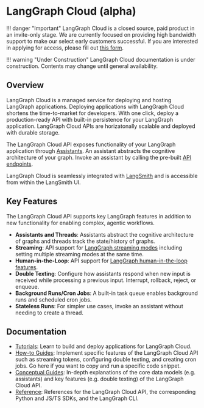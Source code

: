 # LangGraph Cloud (alpha)

!!! danger "Important"
    LangGraph Cloud is a closed source, paid product in an invite-only stage. We are currently focused on providing high bandwidth support to make our select early customers successful. If you are interested in applying for access, please fill out [this form](https://airtable.com/app5PiMJxXukqPLq3/pagveJsW7XOjDspqw/form).

!!! warning "Under Construction"
    LangGraph Cloud documentation is under construction. Contents may change until general availability.

## Overview

LangGraph Cloud is a managed service for deploying and hosting LangGraph applications. Deploying applications with LangGraph Cloud shortens the time-to-market for developers. With one click, deploy a production-ready API with built-in persistence for your LangGraph application. LangGraph Cloud APIs are horizatonally scalable and deployed with durable storage.

The LangGraph Cloud API exposes functionality of your LangGraph application through [Assistants](./concepts/index.md#assistants). An assistant abstracts the cognitive architecture of your graph. Invoke an assistant by calling the pre-built [API endpoints](./reference/api_ref.md).

LangGraph Cloud is seamlessly integrated with [LangSmith](https://www.langchain.com/langsmith) and is accessible from within the LangSmith UI.

## Key Features

The LangGraph Cloud API supports key LangGraph features in addition to new functionality for enabling complex, agentic workflows.

- **Assistants and Threads**: Assistants abstract the cognitive architecture of graphs and threads track the state/history of graphs.
- **Streaming**: API support for [LangGraph streaming modes](../concepts/low_level.md#streaming) including setting multiple streaming modes at the same time.
- **Human-in-the-Loop**: API support for [LangGraph human-in-the-loop features](../concepts/agentic_concepts.md#human-in-the-loop).
- **Double Texting**: Configure how assistants respond when new input is received while processing a previous input. Interrupt, rollback, reject, or enqueue.
- **Background Runs/Cron Jobs**: A built-in task queue enables background runs and scheduled cron jobs.
- **Stateless Runs**: For simpler use cases, invoke an assistant without needing to create a thread.

## Documentation

- [Tutorials](./quick_start.md): Learn to build and deploy applications for LangGraph Cloud.
- [How-to Guides](./how-tos/cloud_examples/stream_values/): Implement specific features of the LangGraph Cloud API such as streaming tokens, configuring double texting, and creating cron jobs. Go here if you want to copy and run a specific code snippet.
- [Conceptual Guides](./concepts/): In-depth explanations of the core data models (e.g. assistants) and key features (e.g. double texting) of the LangGraph Cloud API.
- [Reference](./reference/api_ref.md): References for the LangGraph Cloud API, the corresponding Python and JS/TS SDKs, and the LangGraph CLI.
